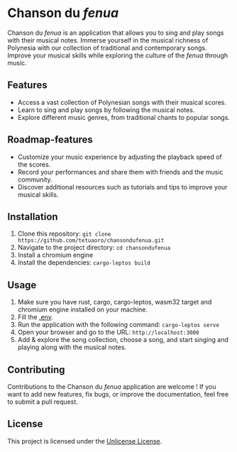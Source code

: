 # Chanson du *fenua*

Chanson du *fenua* is an application that allows you to sing and play songs with their musical notes. Immerse yourself in the musical richness of Polynesia with our collection of traditional and contemporary songs. Improve your musical skills while exploring the culture of the *fenua* through music.

## Features

- Access a vast collection of Polynesian songs with their musical scores.
- Learn to sing and play songs by following the musical notes.
- Explore different music genres, from traditional chants to popular songs.

## Roadmap-features

- Customize your music experience by adjusting the playback speed of the scores.
- Record your performances and share them with friends and the music community.
- Discover additional resources such as tutorials and tips to improve your musical skills.

## Installation

1. Clone this repository: `git clone https://github.com/tetuaoro/chansondufenua.git`
2. Navigate to the project directory: `cd chansondufenua`
3. Install a chromium engine
4. Install the dependencies: `cargo-leptos build`

## Usage

1. Make sure you have rust, cargo, cargo-leptos, wasm32 target and chromium engine installed on your machine.
2. Fill the [.env](env.example).
3. Run the application with the following command: `cargo-leptos serve`
4. Open your browser and go to the URL: `http://localhost:3000`
5. Add & explore the song collection, choose a song, and start singing and playing along with the musical notes.

## Contributing

Contributions to the Chanson du *fenua* application are welcome ! If you want to add new features, fix bugs, or improve the documentation, feel free to submit a pull request.

## License

This project is licensed under the [Unlicense License](LICENSE.md).